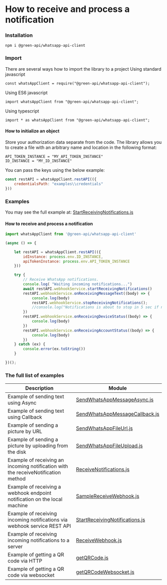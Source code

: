 # How to receive and process a notification
### Installation
```
npm i @green-api/whatsapp-api-client
```
### Import 
There are several ways how to import the library to a project 
Using standard javascript 
```
const whatsAppClient = require("@green-api/whatsapp-api-client");
```
Using ES6 javascript 
```
import whatsAppClient from "@green-api/whatsapp-api-client";
```
Using typescript 
```
import * as whatsAppClient from "@green-api/whatsapp-api-client";
```
#### How to initialize an object

Store your authorization data separate from the code. The library allows you to create a file with an arbitrary name and location in the following format: 
```
API_TOKEN_INSTANCE = "MY_API_TOKEN_INSTANCE"
ID_INSTANCE = "MY_ID_INSTANCE"
```
You can pass the keys using the below example:
``` js
const restAPI = whatsAppClient.restAPI(({
    credentialsPath: "examples\\credentials"
}))
```
### Examples

You may see the full example at: [StartReceivingNotifications.js](https://github.com/green-api/whatsapp-api-client-js/blob/master/examples/StartReceivingNotifications.js)

#### How to receive and process a notification

``` js
import whatsAppClient from '@green-api/whatsapp-api-client'

(async () => {

    let restAPI = whatsAppClient.restAPI(({
        idInstance: process.env.ID_INSTANCE,
        apiTokenInstance: process.env.API_TOKEN_INSTANCE
    }))

    try {
        // Receive WhatsApp notifications.
        console.log( "Waiting incoming notifications...")
        await restAPI.webhookService.startReceivingNotifications()
        restAPI.webhookService.onReceivingMessageText((body) => {
            console.log(body)
            restAPI.webhookService.stopReceivingNotifications();
            //console.log("Notifications is about to stop in 5 sec if no messages will be queued...")
        })
        restAPI.webhookService.onReceivingDeviceStatus((body) => {
            console.log(body)
        })
        restAPI.webhookService.onReceivingAccountStatus((body) => {
            console.log(body)
        })
    } catch (ex) {
        console.error(ex.toString())
    }

})();
```

### The full list of examples

Description |  Module
----- | ----- 
Example of sending text using Async| [SendWhatsAppMessageAsync.js](https://github.com/green-api/whatsapp-api-client-js/blob/master/examples/SendWhatsAppMessageAsync.js)
Example of sending text using Callback| [SendWhatsAppMessageCallback.js](https://github.com/green-api/whatsapp-api-client-js/blob/master/examples/SendWhatsAppMessageCallback.js)
Example of sending a picture by URL | [SendWhatsAppFileUrl.js](https://github.com/green-api/whatsapp-api-client-js/blob/master/examples/SendWhatsAppFileUrl.js)
Example of sending a picture by uploading from the disk | [SendWhatsAppFileUpload.js](https://github.com/green-api/whatsapp-api-client-js/blob/master/examples/SendWhatsAppFileUpload.js)
Example of receiving an incoming notification with the receiveNotification method| [ReceiveNotifications.js](https://github.com/green-api/whatsapp-api-client-js/blob/master/examples/ReceiveNotifications.js)
Example of receiving a webhook endpoint notification on the local machine| [SampleReceiveWebhook.js](https://github.com/green-api/whatsapp-api-client-js/blob/master/examples/SampleReceiveWebhook.js)
Example of receiving incoming notifications via webhook service REST API | [StartReceivingNotifications.js](https://github.com/green-api/whatsapp-api-client-js/blob/master/examples/StartReceivingNotifications.js)
Example of receiving incoming notifications to a server| [ReceiveWebhook.js](https://github.com/green-api/whatsapp-api-client-js/blob/master/examples/ReceiveWebhook.js)
Example of getting a QR code via HTTP | [getQRCode.js](https://github.com/green-api/whatsapp-api-client-js/blob/master/examples/getQRCode.js)
Example of getting a QR code via websocket| [getQRCodeWebsocket.js](https://github.com/green-api/whatsapp-api-client-js/blob/master/examples/getQRCodeWebsocket.js)
